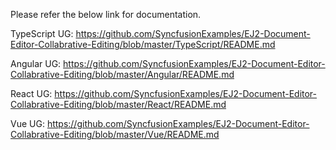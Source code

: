 
Please refer the below link for documentation.

TypeScript UG: https://github.com/SyncfusionExamples/EJ2-Document-Editor-Collabrative-Editing/blob/master/TypeScript/README.md

Angular UG: https://github.com/SyncfusionExamples/EJ2-Document-Editor-Collabrative-Editing/blob/master/Angular/README.md 

React UG: https://github.com/SyncfusionExamples/EJ2-Document-Editor-Collabrative-Editing/blob/master/React/README.md

Vue UG: https://github.com/SyncfusionExamples/EJ2-Document-Editor-Collabrative-Editing/blob/master/Vue/README.md